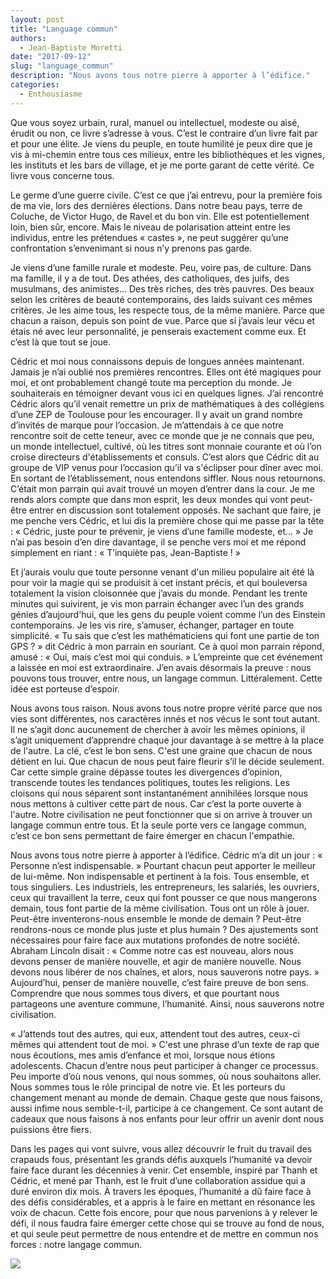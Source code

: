 ```yaml
---
layout: post
title: "Language commun"
authors: 
  - Jean-Baptiste Moretti
date: "2017-09-12"
slug: "language_commun"
description: "Nous avons tous notre pierre à apporter à l’édifice."
categories:
  - Enthousiasme
---
```


Que vous soyez urbain, rural, manuel ou intellectuel, modeste ou aisé, érudit ou non, ce livre s’adresse à vous. C’est le contraire d’un livre fait par et pour une élite. Je viens du peuple, en toute humilité je peux dire que je vis à mi-chemin entre tous ces milieux, entre les bibliothèques et les vignes, les instituts et les bars de village, et je me porte garant de cette vérité. Ce livre vous concerne tous.


Le germe d’une guerre civile. C’est ce que j’ai entrevu, pour la première fois de ma vie, lors des dernières élections. Dans notre beau pays, terre de Coluche, de Victor Hugo, de Ravel et du bon vin. Elle est potentiellement loin, bien sûr, encore. Mais le niveau de polarisation atteint entre les individus, entre les prétendues « castes », ne peut suggérer qu’une confrontation s’envenimant si nous n’y prenons pas garde.


Je viens d’une famille rurale et modeste. Peu, voire pas, de culture. Dans ma famille, il y a de tout. Des athées, des catholiques, des juifs, des musulmans, des animistes… Des très riches, des très pauvres. Des beaux selon les critères de beauté contemporains, des laids suivant ces mêmes critères. Je les aime tous, les respecte tous, de la même manière. Parce que chacun a raison, depuis son point de vue. Parce que si j’avais leur vécu et étais né avec leur personnalité, je penserais exactement comme eux. Et c’est là que tout se joue.


Cédric et moi nous connaissons depuis de longues années maintenant. Jamais je n’ai oublié nos premières rencontres. Elles ont été magiques pour moi, et ont probablement changé toute ma perception du monde. Je souhaiterais en témoigner devant vous ici en quelques lignes.
J’ai rencontré Cédric alors qu’il venait remettre un prix de mathématiques à des collégiens d’une ZEP de Toulouse pour les encourager. Il y avait un grand nombre d’invités de marque pour l’occasion. Je m’attendais à ce que notre rencontre soit de cette teneur, avec ce monde que je ne connais que peu, un monde intellectuel, cultivé, où les titres sont monnaie courante et où l’on croise directeurs d'établissements et consuls. C’est alors que Cédric dit au groupe de VIP venus pour l’occasion qu’il va s'éclipser pour dîner avec moi. En sortant de l’établissement, nous entendons siffler. Nous nous retournons. C’était mon parrain qui avait trouvé un moyen d’entrer dans la cour. Je me rends alors compte que dans mon esprit, les deux mondes qui vont peut-être entrer en discussion sont totalement opposés. Ne sachant que faire, je me penche vers Cédric, et lui dis la première chose qui me passe par la tête : « Cédric, juste pour te prévenir, je viens d’une famille modeste, et… » Je n’ai pas besoin d’en dire davantage, il se penche vers moi et me répond simplement en riant : « T’inquiète pas, Jean-Baptiste ! »


Et j’aurais voulu que toute personne venant d'un milieu populaire ait été là pour voir la magie qui se produisit à cet instant précis, et qui bouleversa totalement la vision cloisonnée que j’avais du monde. Pendant les trente minutes qui suivirent, je vis mon parrain échanger avec l’un des grands génies d’aujourd'hui, que les gens du peuple voient comme l’un des Einstein contemporains. Je les vis rire, s’amuser, échanger, partager en toute simplicité. « Tu sais que c’est les mathématiciens qui font une partie de ton GPS ? » dit Cédric à mon parrain en souriant. Ce à quoi mon parrain répond, amusé : « Oui, mais c’est moi qui conduis. »
L’empreinte que cet événement a laissée en moi est extraordinaire. J’en avais désormais la preuve : nous pouvons tous trouver, entre nous, un langage commun. Littéralement. Cette idée est porteuse d’espoir.


Nous avons tous raison. Nous avons tous notre propre vérité parce que nos vies sont différentes, nos caractères innés et nos vécus le sont tout autant. Il ne s’agit donc aucunement de chercher à avoir les mêmes opinions, il s’agit uniquement d’apprendre chaque jour davantage à se mettre à la place de l'autre. La clé, c’est le bon sens. C'est une graine que chacun de nous détient en lui. Que chacun de nous peut faire fleurir s’il le décide seulement. Car cette simple graine dépasse toutes les divergences d’opinion, transcende toutes les tendances politiques, toutes les religions. Les cloisons qui nous séparent sont instantanément annihilées lorsque nous nous mettons à cultiver cette part de nous. Car c’est la porte ouverte à l'autre.
Notre civilisation ne peut fonctionner que si on arrive à trouver un langage commun entre tous. Et la seule porte vers ce langage commun, c’est ce bon sens permettant de faire émerger en chacun l'empathie.


Nous avons tous notre pierre à apporter à l’édifice. Cédric m’a dit un jour : « Personne n’est indispensable. » Pourtant chacun peut apporter le meilleur de lui-même. Non indispensable et pertinent à la fois. Tous ensemble, et tous singuliers. Les industriels, les entrepreneurs, les salariés, les ouvriers, ceux qui travaillent la terre, ceux qui font pousser ce que nous mangerons demain, tous font partie de la même civilisation. Tous ont un rôle à jouer. Peut-être inventerons-nous ensemble le monde de demain ? Peut-être rendrons-nous ce monde plus juste et plus humain ? Des ajustements sont nécessaires pour faire face aux mutations profondes de notre société. Abraham Lincoln disait : « Comme notre cas est nouveau, alors nous devons penser de manière nouvelle, et agir de manière nouvelle. Nous devons nous libérer de nos chaînes, et alors, nous sauverons notre pays. » Aujourd’hui, penser de manière nouvelle, c’est faire preuve de bon sens. Comprendre que nous sommes tous divers, et que pourtant nous partageons une aventure commune, l’humanité. Ainsi, nous sauverons notre civilisation.


« J’attends tout des autres, qui eux, attendent tout des autres, ceux-ci mêmes qui attendent tout de moi. » C'est une phrase d’un texte de rap que nous écoutions, mes amis d’enfance et moi, lorsque nous étions adolescents. Chacun d’entre nous peut participer à changer ce processus. Peu importe d’où nous venons, qui nous sommes, où nous souhaitons aller. Nous sommes tous le rôle principal de notre vie. Et les porteurs du changement menant au monde de demain. Chaque geste que nous faisons, aussi infime nous semble-t-il, participe à ce changement. Ce sont autant de cadeaux que nous faisons à nos enfants pour leur offrir un avenir dont nous puissions être fiers.


Dans les pages qui vont suivre, vous allez découvrir le fruit du travail des crapauds fous, présentant les grands défis auxquels l’humanité va devoir faire face durant les décennies à venir. Cet ensemble, inspiré par Thanh et Cédric, et mené par Thanh, est le fruit d’une collaboration assidue qui a duré environ dix mois.
À travers les époques, l’humanité a dû faire face à des défis considérables, et a appris à le faire en mettant en résonance les voix de chacun. Cette fois encore, pour que nous parvenions à y relever le défi, il nous faudra faire émerger cette chose qui se trouve au fond de nous, et qui seule peut permettre de nous entendre et de mettre en commun nos forces : notre langage commun.


<img src="{{ site.urlimg }}/profiles/epilogue_illus.png" />
